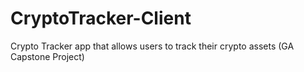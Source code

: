 # CryptoTracker-Client
Crypto Tracker app that allows users to track their crypto assets (GA Capstone Project)
